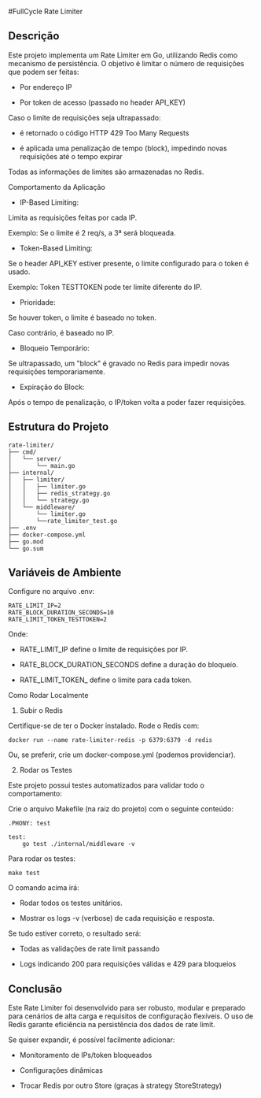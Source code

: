 #FullCycle Rate Limiter

## Descrição

Este projeto implementa um Rate Limiter em Go, utilizando Redis como mecanismo de persistência. O objetivo é limitar o número de requisições que podem ser feitas:

- Por endereço IP

- Por token de acesso (passado no header API_KEY)

Caso o limite de requisições seja ultrapassado:

- é retornado o código HTTP 429 Too Many Requests

- é aplicada uma penalização de tempo (block), impedindo novas requisições até o tempo expirar

Todas as informações de limites são armazenadas no Redis.

Comportamento da Aplicação

- IP-Based Limiting:

Limita as requisições feitas por cada IP.

Exemplo: Se o limite é 2 req/s, a 3ª será bloqueada.

- Token-Based Limiting:

Se o header API_KEY estiver presente, o limite configurado para o token é usado.

Exemplo: Token TESTTOKEN pode ter limite diferente do IP.

- Prioridade:

Se houver token, o limite é baseado no token.

Caso contrário, é baseado no IP.

- Bloqueio Temporário:

Se ultrapassado, um "block" é gravado no Redis para impedir novas requisições temporariamente.

- Expiração do Block:

Após o tempo de penalização, o IP/token volta a poder fazer requisições.

## Estrutura do Projeto

```
rate-limiter/
├── cmd/
│   └── server/
│       └── main.go
├── internal/
│   ├── limiter/
│   │   ├── limiter.go
│   │   ├── redis_strategy.go
│   │   └── strategy.go
│   └── middleware/
│       └── limiter.go
│       └──rate_limiter_test.go
├── .env
├── docker-compose.yml
├── go.mod
└── go.sum
````

## Variáveis de Ambiente

Configure no arquivo .env:

```
RATE_LIMIT_IP=2
RATE_BLOCK_DURATION_SECONDS=10
RATE_LIMIT_TOKEN_TESTTOKEN=2
```

Onde:

- RATE_LIMIT_IP define o limite de requisições por IP.

- RATE_BLOCK_DURATION_SECONDS define a duração do bloqueio.

- RATE_LIMIT_TOKEN_<TOKEN> define o limite para cada token.

Como Rodar Localmente

1. Subir o Redis

Certifique-se de ter o Docker instalado. Rode o Redis com:

```
docker run --name rate-limiter-redis -p 6379:6379 -d redis
```

Ou, se preferir, crie um docker-compose.yml (podemos providenciar).

2. Rodar os Testes

Este projeto possui testes automatizados para validar todo o comportamento:

Crie o arquivo Makefile (na raiz do projeto) com o seguinte conteúdo:

```
.PHONY: test

test:
	go test ./internal/middleware -v
```

Para rodar os testes:

```
make test
```

O comando acima irá:

- Rodar todos os testes unitários.

- Mostrar os logs -v (verbose) de cada requisição e resposta.

Se tudo estiver correto, o resultado será:

- Todas as validações de rate limit passando

- Logs indicando 200 para requisições válidas e 429 para bloqueios

## Conclusão

Este Rate Limiter foi desenvolvido para ser robusto, modular e preparado para cenários de alta carga e requisitos de configuração flexíveis. O uso de Redis garante eficiência na persistência dos dados de rate limit.

Se quiser expandir, é possível facilmente adicionar:

- Monitoramento de IPs/token bloqueados

- Configurações dinâmicas

- Trocar Redis por outro Store (graças à strategy StoreStrategy)